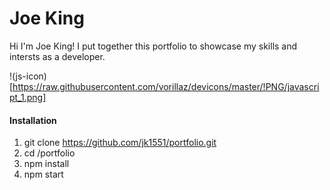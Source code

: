 # Joe King

Hi I'm Joe King! I put together this portfolio to showcase my skills and intersts as a developer.

!(js-icon)[https://raw.githubusercontent.com/vorillaz/devicons/master/!PNG/javascript_1.png]

#### Installation

1. git clone https://github.com/jk1551/portfolio.git
2. cd /portfolio
3. npm install
4. npm start



